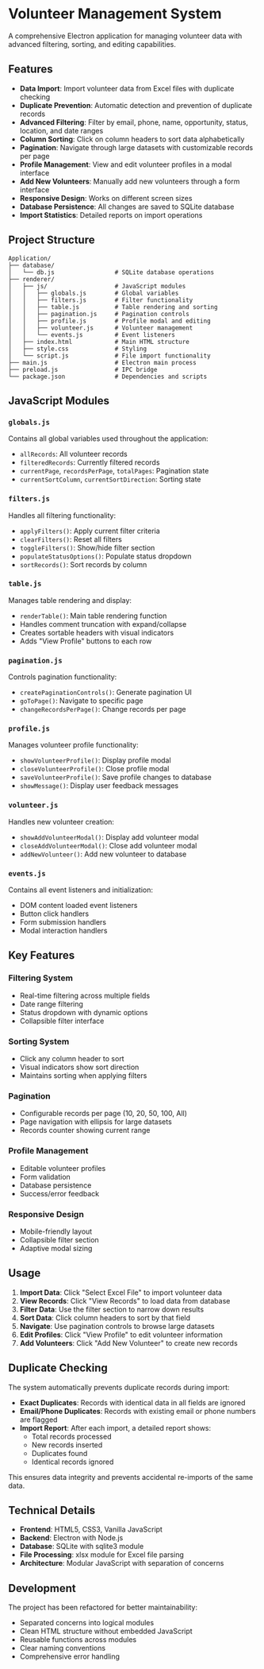 # Volunteer Management System

A comprehensive Electron application for managing volunteer data with advanced filtering, sorting, and editing capabilities.

## Features

- **Data Import**: Import volunteer data from Excel files with duplicate checking
- **Duplicate Prevention**: Automatic detection and prevention of duplicate records
- **Advanced Filtering**: Filter by email, phone, name, opportunity, status, location, and date ranges
- **Column Sorting**: Click on column headers to sort data alphabetically
- **Pagination**: Navigate through large datasets with customizable records per page
- **Profile Management**: View and edit volunteer profiles in a modal interface
- **Add New Volunteers**: Manually add new volunteers through a form interface
- **Responsive Design**: Works on different screen sizes
- **Database Persistence**: All changes are saved to SQLite database
- **Import Statistics**: Detailed reports on import operations

## Project Structure

```
Application/
├── database/
│   └── db.js                 # SQLite database operations
├── renderer/
│   ├── js/                   # JavaScript modules
│   │   ├── globals.js        # Global variables
│   │   ├── filters.js        # Filter functionality
│   │   ├── table.js          # Table rendering and sorting
│   │   ├── pagination.js     # Pagination controls
│   │   ├── profile.js        # Profile modal and editing
│   │   ├── volunteer.js      # Volunteer management
│   │   └── events.js         # Event listeners
│   ├── index.html            # Main HTML structure
│   ├── style.css             # Styling
│   └── script.js             # File import functionality
├── main.js                   # Electron main process
├── preload.js                # IPC bridge
└── package.json              # Dependencies and scripts
```

## JavaScript Modules

### `globals.js`
Contains all global variables used throughout the application:
- `allRecords`: All volunteer records
- `filteredRecords`: Currently filtered records
- `currentPage`, `recordsPerPage`, `totalPages`: Pagination state
- `currentSortColumn`, `currentSortDirection`: Sorting state

### `filters.js`
Handles all filtering functionality:
- `applyFilters()`: Apply current filter criteria
- `clearFilters()`: Reset all filters
- `toggleFilters()`: Show/hide filter section
- `populateStatusOptions()`: Populate status dropdown
- `sortRecords()`: Sort records by column

### `table.js`
Manages table rendering and display:
- `renderTable()`: Main table rendering function
- Handles comment truncation with expand/collapse
- Creates sortable headers with visual indicators
- Adds "View Profile" buttons to each row

### `pagination.js`
Controls pagination functionality:
- `createPaginationControls()`: Generate pagination UI
- `goToPage()`: Navigate to specific page
- `changeRecordsPerPage()`: Change records per page

### `profile.js`
Manages volunteer profile functionality:
- `showVolunteerProfile()`: Display profile modal
- `closeVolunteerProfile()`: Close profile modal
- `saveVolunteerProfile()`: Save profile changes to database
- `showMessage()`: Display user feedback messages

### `volunteer.js`
Handles new volunteer creation:
- `showAddVolunteerModal()`: Display add volunteer modal
- `closeAddVolunteerModal()`: Close add volunteer modal
- `addNewVolunteer()`: Add new volunteer to database

### `events.js`
Contains all event listeners and initialization:
- DOM content loaded event listeners
- Button click handlers
- Form submission handlers
- Modal interaction handlers

## Key Features

### Filtering System
- Real-time filtering across multiple fields
- Date range filtering
- Status dropdown with dynamic options
- Collapsible filter interface

### Sorting System
- Click any column header to sort
- Visual indicators show sort direction
- Maintains sorting when applying filters

### Pagination
- Configurable records per page (10, 20, 50, 100, All)
- Page navigation with ellipsis for large datasets
- Records counter showing current range

### Profile Management
- Editable volunteer profiles
- Form validation
- Database persistence
- Success/error feedback

### Responsive Design
- Mobile-friendly layout
- Collapsible filter section
- Adaptive modal sizing

## Usage

1. **Import Data**: Click "Select Excel File" to import volunteer data
2. **View Records**: Click "View Records" to load data from database
3. **Filter Data**: Use the filter section to narrow down results
4. **Sort Data**: Click column headers to sort by that field
5. **Navigate**: Use pagination controls to browse large datasets
6. **Edit Profiles**: Click "View Profile" to edit volunteer information
7. **Add Volunteers**: Click "Add New Volunteer" to create new records

## Duplicate Checking

The system automatically prevents duplicate records during import:

- **Exact Duplicates**: Records with identical data in all fields are ignored
- **Email/Phone Duplicates**: Records with existing email or phone numbers are flagged
- **Import Report**: After each import, a detailed report shows:
  - Total records processed
  - New records inserted
  - Duplicates found
  - Identical records ignored

This ensures data integrity and prevents accidental re-imports of the same data.

## Technical Details

- **Frontend**: HTML5, CSS3, Vanilla JavaScript
- **Backend**: Electron with Node.js
- **Database**: SQLite with sqlite3 module
- **File Processing**: xlsx module for Excel file parsing
- **Architecture**: Modular JavaScript with separation of concerns

## Development

The project has been refactored for better maintainability:
- Separated concerns into logical modules
- Clean HTML structure without embedded JavaScript
- Reusable functions across modules
- Clear naming conventions
- Comprehensive error handling 